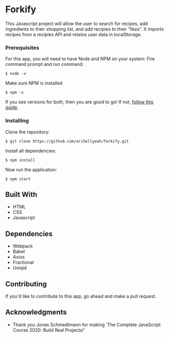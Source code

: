 # Forkify

This Javascript project will allow the user to search for recipes, add ingredients to their shopping list, and add recipies to their "likes".
It imports recipes from a recipies API and retains user data in localStorage.

### Prerequisites

For this app, you will need to have Node and NPM on your system:
Fire command prompt and run command:
```
$ node -v
```

Make sure NPM is installed
```
$ npm -v
```
If you see versions for both, then you are good to go! If not, [follow this guide](https://docs.npmjs.com/downloading-and-installing-node-js-and-npm).

### Installing

Clone the repository:

```
$ git clone https://github.com/arihellyeah/forkify.git
```

Install all dependencies:

```
$ npm install
```

Now run the application:

```
$ npm start
```


## Built With

* HTML
* CSS
* Javascript

## Dependencies

* Webpack
* Babel
* Axios
* Fractional
* Uniqid


## Contributing

If you'd like to contribute to this app, go ahead and make a pull request.


## Acknowledgments

* Thank you Jonas Schmedtmann for making 'The Complete JavaScript Course 2020: Build Real Projects!'
